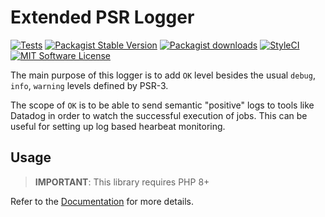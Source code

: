 # Extended PSR Logger

[![Tests](https://img.shields.io/github/actions/workflow/status/artkonekt/extended-logger/tests.yml?master&style=flat-square)](https://github.com/artkonekt/extended-logger/actions?query=workflow%3Atests)
[![Packagist Stable Version](https://img.shields.io/packagist/v/konekt/extended-logger.svg?style=flat-square&label=stable)](https://packagist.org/packages/konekt/extended-logger)
[![Packagist downloads](https://img.shields.io/packagist/dt/konekt/extended-logger.svg?style=flat-square)](https://packagist.org/packages/konekt/extended-logger)
[![StyleCI](https://styleci.io/repos/336267231/shield?branch=master)](https://styleci.io/repos/336267231)
[![MIT Software License](https://img.shields.io/badge/license-MIT-blue.svg?style=flat-square)](LICENSE.md)

The main purpose of this logger is to add `OK` level besides the usual `debug`, `info`, `warning`
levels defined by PSR-3.

The scope of `OK` is to be able to send semantic "positive" logs to tools like Datadog in order to
watch the successful execution of jobs. This can be useful for setting up log based hearbeat
monitoring.

## Usage

> **IMPORTANT**: This library requires PHP 8+

Refer to the [Documentation](https://konekt.dev/extended-logger/docs) for more details.
